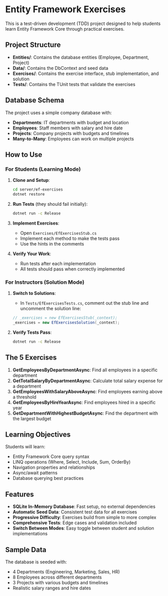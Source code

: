 # Entity Framework Exercises

This is a test-driven development (TDD) project designed to help students learn Entity Framework Core through practical exercises.

## Project Structure

- **Entities/**: Contains the database entities (Employee, Department, Project)
- **Data/**: Contains the DbContext and seed data
- **Exercises/**: Contains the exercise interface, stub implementation, and solution
- **Tests/**: Contains the TUnit tests that validate the exercises

## Database Schema

The project uses a simple company database with:
- **Departments**: IT departments with budget and location
- **Employees**: Staff members with salary and hire date
- **Projects**: Company projects with budgets and timelines
- **Many-to-Many**: Employees can work on multiple projects

## How to Use

### For Students (Learning Mode)

1. **Clone and Setup**:
   ```bash
   cd server/ef-exercises
   dotnet restore
   ```

2. **Run Tests** (they should fail initially):
   ```bash
   dotnet run -c Release
   ```

3. **Implement Exercises**:
   - Open `Exercises/EfExercisesStub.cs`
   - Implement each method to make the tests pass
   - Use the hints in the comments

4. **Verify Your Work**:
   - Run tests after each implementation
   - All tests should pass when correctly implemented

### For Instructors (Solution Mode)

1. **Switch to Solutions**:
   - In `Tests/EfExercisesTests.cs`, comment out the stub line and uncomment the solution line:
   ```csharp
   // _exercises = new EfExercisesStub(_context);
   _exercises = new EfExercisesSolution(_context);
   ```

2. **Verify Tests Pass**:
   ```bash
   dotnet run -c Release
   ```

## The 5 Exercises

1. **GetEmployeesByDepartmentAsync**: Find all employees in a specific department
2. **GetTotalSalaryByDepartmentAsync**: Calculate total salary expense for a department
3. **GetEmployeesWithSalaryAboveAsync**: Find employees earning above a threshold
4. **GetEmployeesByHireYearAsync**: Find employees hired in a specific year
5. **GetDepartmentWithHighestBudgetAsync**: Find the department with the largest budget

## Learning Objectives

Students will learn:
- Entity Framework Core query syntax
- LINQ operations (Where, Select, Include, Sum, OrderBy)
- Navigation properties and relationships
- Async/await patterns
- Database querying best practices

## Features

- **SQLite In-Memory Database**: Fast setup, no external dependencies
- **Automatic Seed Data**: Consistent test data for all exercises
- **Progressive Difficulty**: Exercises build from simple to more complex
- **Comprehensive Tests**: Edge cases and validation included
- **Switch Between Modes**: Easy toggle between student and solution implementations

## Sample Data

The database is seeded with:
- 4 Departments (Engineering, Marketing, Sales, HR)
- 8 Employees across different departments
- 3 Projects with various budgets and timelines
- Realistic salary ranges and hire dates